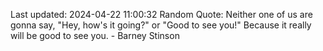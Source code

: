 Last updated: 2024-04-22 11:00:32
Random Quote: Neither one of us are gonna say, "Hey, how's it going?" or "Good to see you!"
Because it really will be good to see you. - Barney Stinson
